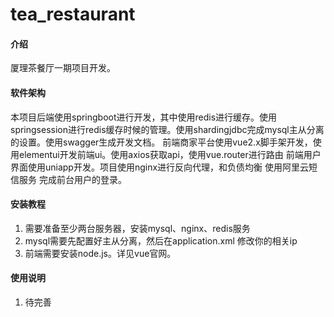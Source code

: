 # tea_restaurant

#### 介绍
厦理茶餐厅一期项目开发。

#### 软件架构
本项目后端使用springboot进行开发，其中使用redis进行缓存。使用springsession进行redis缓存时候的管理。使用shardingjdbc完成mysql主从分离的设置。使用swagger生成开发文档。
前端商家平台使用vue2.x脚手架开发，使用elementui开发前端ui。使用axios获取api，使用vue.router进行路由
前端用户界面使用uniapp开发。项目使用nginx进行反向代理，和负债均衡
使用阿里云短信服务 完成前台用户的登录。

#### 安装教程

1. 需要准备至少两台服务器，安装mysql、nginx、redis服务
2.  mysql需要先配置好主从分离，然后在application.xml 修改你的相关ip
3.  前端需要安装node.js。详见vue官网。

#### 使用说明

1.  待完善


